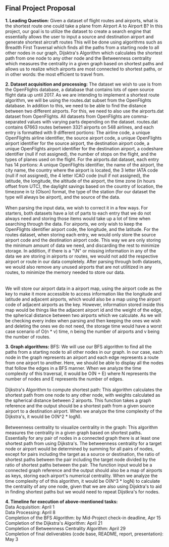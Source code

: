 ## Final Project Proposal


**1. Leading Question:**
        Given a dataset of flight routes and airports, what is the shortest route one could take a plane from Airport A to Airport B? In this project, our goal is to utilize 
    the dataset to create a search engine that essentially allows the user to input a source and destination airport and generate shortest aircraft routes This will be done
    using algorithms such as Breadth First Traversal which finds all the paths from a starting node to all other nodes in our graph, Dijsktra's Algorithm which calculates 
    the shortest path from one node to any other node and the Betweenness centrality which measures the centrality in a given graph based on shortest paths and 
    allows us to realize which airports are most connected to shortest paths, or in other words: the most efficient to travel from. 

**2. Dataset acquisition and processing:**
	 The dataset we wish to use is from the OpenFlights database, a database that contains lots of open source flight data up until 2017. As we are intending to implement a 
    shortest route algorithm, we will be using the routes.dat subset from the OpenFlights database. In addition to this, we need to be able to find the distance between two 
    different airports. For this, we need to also use the airports.dat dataset from OpenFlights. All datasets from OpenFlights are comma-separated values with varying parts 
    depending on the dataset. routes.dat contains 67663 routes between 3321 airports on 548 airlines, and each entry is formatted with 9 different portions: The airline code, 
    a unique OpenFlights airline identifier, the source airport code, a unique OpenFlights airport identifier for the source airport, the destination airport code, a unique 
    OpenFlights airport identifier for the destination airport, a codeshare identifier (null if not assigned), the number of stops on the flight, and the types of planes used 
    on the flight. For the airports.dat dataset, each entry has 14 portions: A unique OpenFlights identifier, the name of the airport, the city name, the country where the 
    airport is located, the 3 letter IATA code (null if not assigned), the 4 letter ICAO code (null if not assigned), the latitude, the longitude, the altitude of the airport, 
    the time zone (in hours offset from UTC), the daylight savings based on the country of location, the timezone in tz (Olson) format, the type of the station (for our dataset 
    the type will always be airport), and the source of the data.
    <br/>
    <br/>
    	When parsing the input data, we wish to correct it in a few ways. For starters, both datasets have a lot of parts to each entry that we do not always need and storing
    those items would take up a lot of time when searching through the data. For airports, we only wish to keep the OpenFlights identifier airport code, the longitude, 
    and the latitude. For the routes dataset, when storing each entry, we would only store the source airport code and the destination airport code. This way we are only storing
    the minimum amount of data we need, and discarding the rest to minimize storage. In addition, if there is a "\N" or missing information in any of the data we are storing 
    in airports or routes, we would not add the respective airport or route in our data completely. After parsing through both datasets, we would also remove any unused 
    airports that are not utilitized in any routes, to minimize the memory needed to store our data.  
    <br/>
    <br/>
    We will store our airport data in a airport map,  using the airport code as the key to make it more accessible to access information like the longitude and latitude 
    and adjacent airports, which would also be a map using the airport code of adjacent airports as the key. However, information stored inside this map would be things like
    the adjacent airport id and the weight of the edge, the spherical distance between two airports which we calculate. 
    As we will be checking every index when parsing and then keeping the ones we wish and deleting the ones we do not need, the storage time would have a worst case scenario
    of O(n * v) time, n being the number of airports and v being the number of routes. 

**3. Graph algorithms:**
    BFS: We will use our BFS algorithm to find all the paths from a starting node to all other nodes in our graph. In our case, each node in the graph represents an airport 
    and each edge represents a route from one airport to another. Here, we should be able to display all the nodes that follow the edges in a BFS manner. When we analyze the 
    time complexity of this traversal, it would be O(N + E) where N represents the number of nodes and E represents the number of edges. 
	<br/>
	<br/>
    Dijkstra's Algorithm to compute shortest path: 
    This algorithm calculates the shortest path from one node to any other node, with weights calculated as the spherical distance between 2 airports. 
    This function takes a graph reference and the output should be a shortest path from a given source airport to a destination airport. 
    When we analyze the time complexity of the Dijkstra's, it would be O(N^2 * logN).  
	<br/>
    Betweenness centrality to visualize centrality in the graph:
    This algorithm measures the centrality in a given graph based on shortest paths. Essentially for any pair of nodes in a connected graph there is at least one shortest path
    from using Dijkstra's. The betweenness centrality for a target node or airport would be determined by summing for all pairs of nodes, except for pairs including the target
    as a source or destination, the ratio of shortest paths between the pair including the target node divided by the ratio of shortest paths between the pair. 
    The function input would be a connected graph reference and the output should also be a map of airports as keys, storing each airport's numerical centrality. When we 
    analyze the time complexity of of this algorithm, it would be O(N^3 * logN) to calculate the centrality of any one node, given that we are also using Dijsktra's to aid in 
    finding shortest paths but we would need to repeat Dijstkra's for nodes. 

**4. Timeline for execution of above-mentioned tasks:**
    <br/>
    Data Acquisition: April 1 
    <br/>
    Data Processing: April 8
    <br/>
    Completion of the BFS Algorithm: by Mid-Project check-in deadline, Apr 15
    <br/>
    Completion of the Dijkstra's Algorithm: April 21
    <br/>
    Completion of Betweenness Centrality Algorithm: April 29
    <br/>
    Completion of final deliverables (code base, README, report, presentation): May 3

